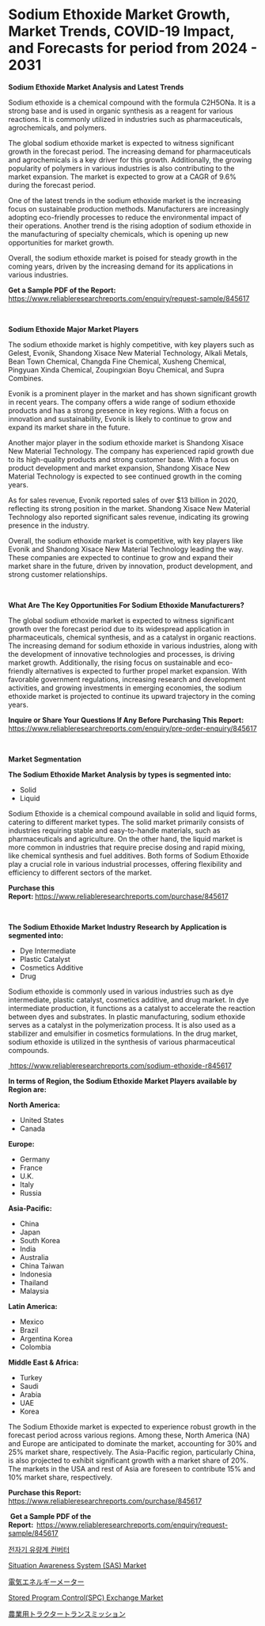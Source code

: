 <p><h1>Sodium Ethoxide Market Growth, Market Trends, COVID-19 Impact, and Forecasts for period from 2024 - 2031</h1></p><p><strong>Sodium Ethoxide Market Analysis and Latest Trends</strong></p>
<p><p>Sodium ethoxide is a chemical compound with the formula C2H5ONa. It is a strong base and is used in organic synthesis as a reagent for various reactions. It is commonly utilized in industries such as pharmaceuticals, agrochemicals, and polymers.</p><p>The global sodium ethoxide market is expected to witness significant growth in the forecast period. The increasing demand for pharmaceuticals and agrochemicals is a key driver for this growth. Additionally, the growing popularity of polymers in various industries is also contributing to the market expansion. The market is expected to grow at a CAGR of 9.6% during the forecast period.</p><p>One of the latest trends in the sodium ethoxide market is the increasing focus on sustainable production methods. Manufacturers are increasingly adopting eco-friendly processes to reduce the environmental impact of their operations. Another trend is the rising adoption of sodium ethoxide in the manufacturing of specialty chemicals, which is opening up new opportunities for market growth.</p><p>Overall, the sodium ethoxide market is poised for steady growth in the coming years, driven by the increasing demand for its applications in various industries.</p></p>
<p><strong>Get a Sample PDF of the Report:&nbsp;</strong> <a href="https://www.reliableresearchreports.com/enquiry/request-sample/845617">https://www.reliableresearchreports.com/enquiry/request-sample/845617</a></p>
<p>&nbsp;</p>
<p><strong>Sodium Ethoxide Major Market Players</strong></p>
<p><p>The sodium ethoxide market is highly competitive, with key players such as Gelest, Evonik, Shandong Xisace New Material Technology, Alkali Metals, Bean Town Chemical, Changda Fine Chemical, Xusheng Chemical, Pingyuan Xinda Chemical, Zoupingxian Boyu Chemical, and Supra Combines. </p><p>Evonik is a prominent player in the market and has shown significant growth in recent years. The company offers a wide range of sodium ethoxide products and has a strong presence in key regions. With a focus on innovation and sustainability, Evonik is likely to continue to grow and expand its market share in the future.</p><p>Another major player in the sodium ethoxide market is Shandong Xisace New Material Technology. The company has experienced rapid growth due to its high-quality products and strong customer base. With a focus on product development and market expansion, Shandong Xisace New Material Technology is expected to see continued growth in the coming years.</p><p>As for sales revenue, Evonik reported sales of over $13 billion in 2020, reflecting its strong position in the market. Shandong Xisace New Material Technology also reported significant sales revenue, indicating its growing presence in the industry.</p><p>Overall, the sodium ethoxide market is competitive, with key players like Evonik and Shandong Xisace New Material Technology leading the way. These companies are expected to continue to grow and expand their market share in the future, driven by innovation, product development, and strong customer relationships.</p></p>
<p>&nbsp;</p>
<p><strong>What Are The Key Opportunities For Sodium Ethoxide Manufacturers?</strong></p>
<p><p>The global sodium ethoxide market is expected to witness significant growth over the forecast period due to its widespread application in pharmaceuticals, chemical synthesis, and as a catalyst in organic reactions. The increasing demand for sodium ethoxide in various industries, along with the development of innovative technologies and processes, is driving market growth. Additionally, the rising focus on sustainable and eco-friendly alternatives is expected to further propel market expansion. With favorable government regulations, increasing research and development activities, and growing investments in emerging economies, the sodium ethoxide market is projected to continue its upward trajectory in the coming years.</p></p>
<p><strong>Inquire or Share Your Questions If Any Before Purchasing This Report:</strong> <a href="https://www.reliableresearchreports.com/enquiry/pre-order-enquiry/845617">https://www.reliableresearchreports.com/enquiry/pre-order-enquiry/845617</a></p>
<p>&nbsp;</p>
<p><strong>Market Segmentation</strong></p>
<p><strong>The Sodium Ethoxide Market Analysis by types is segmented into:</strong></p>
<p><ul><li>Solid</li><li>Liquid</li></ul></p>
<p><p>Sodium Ethoxide is a chemical compound available in solid and liquid forms, catering to different market types. The solid market primarily consists of industries requiring stable and easy-to-handle materials, such as pharmaceuticals and agriculture. On the other hand, the liquid market is more common in industries that require precise dosing and rapid mixing, like chemical synthesis and fuel additives. Both forms of Sodium Ethoxide play a crucial role in various industrial processes, offering flexibility and efficiency to different sectors of the market.</p></p>
<p><strong>Purchase this Report:&nbsp;</strong><a href="https://www.reliableresearchreports.com/purchase/845617">https://www.reliableresearchreports.com/purchase/845617</a></p>
<p>&nbsp;</p>
<p><strong>The Sodium Ethoxide Market Industry Research by Application is segmented into:</strong></p>
<p><ul><li>Dye Intermediate</li><li>Plastic Catalyst</li><li>Cosmetics Additive</li><li>Drug</li></ul></p>
<p><p>Sodium ethoxide is commonly used in various industries such as dye intermediate, plastic catalyst, cosmetics additive, and drug market. In dye intermediate production, it functions as a catalyst to accelerate the reaction between dyes and substrates. In plastic manufacturing, sodium ethoxide serves as a catalyst in the polymerization process. It is also used as a stabilizer and emulsifier in cosmetics formulations. In the drug market, sodium ethoxide is utilized in the synthesis of various pharmaceutical compounds.</p></p>
<p><a href="https://www.reliableresearchreports.com/sodium-ethoxide-r845617">&nbsp;https://www.reliableresearchreports.com/sodium-ethoxide-r845617</a></p>
<p><strong>In terms of Region, the Sodium Ethoxide Market Players available by Region are:</strong></p>
<p>
    <p> <strong> North America: </strong>
        <ul>
            <li>United States</li>
            <li>Canada</li>
        </ul>
        </p> 
    <p> <strong> Europe: </strong>
        <ul>
            <li>Germany</li>
            <li>France</li>
            <li>U.K.</li>
            <li>Italy</li>
            <li>Russia</li>
        </ul>
        </p> 
    <p> <strong> Asia-Pacific: </strong>
        <ul>
            <li>China</li>
            <li>Japan</li>
            <li>South Korea</li>
            <li>India</li>
            <li>Australia</li>
            <li>China Taiwan</li>
            <li>Indonesia</li>
            <li>Thailand</li>
            <li>Malaysia</li>
        </ul>
        </p> 
    <p> <strong> Latin America: </strong>
        <ul>
            <li>Mexico</li>
            <li>Brazil</li>
            <li>Argentina Korea</li>
            <li>Colombia</li>
        </ul>
        </p> 
    <p> <strong> Middle East & Africa: </strong>
        <ul>
            <li>Turkey</li>
            <li>Saudi</li>
            <li>Arabia</li>
            <li>UAE</li>
            <li>Korea</li>
        </ul>
    </p>
    </p>
<p><p>The Sodium Ethoxide market is expected to experience robust growth in the forecast period across various regions. Among these, North America (NA) and Europe are anticipated to dominate the market, accounting for 30% and 25% market share, respectively. The Asia-Pacific region, particularly China, is also projected to exhibit significant growth with a market share of 20%. The markets in the USA and rest of Asia are foreseen to contribute 15% and 10% market share, respectively.</p></p>
<p><strong>Purchase this Report: </strong><a href="https://www.reliableresearchreports.com/purchase/845617">https://www.reliableresearchreports.com/purchase/845617</a></p>
<p>&nbsp;<strong>Get a Sample PDF of the Report:&nbsp;&nbsp;</strong><a href="https://www.reliableresearchreports.com/enquiry/request-sample/845617">https://www.reliableresearchreports.com/enquiry/request-sample/845617</a></p>
<p><strong></strong></p>
<p><p><a href="https://medium.com/@willislebsack/%EC%A0%84%EC%9E%90%EA%B8%B0-%EC%9C%A0%EB%9F%89%EA%B3%84-%EB%B3%80%ED%99%98%EA%B8%B0-%EC%8B%9C%EC%9E%A5-%EC%A0%84%EB%A7%9D-%EC%82%B0%EC%97%85-%EA%B0%9C%EC%9A%94-%EB%B0%8F-%EC%98%88%EC%B8%A1-2024%EB%85%84%EB%B6%80%ED%84%B0-2031%EB%85%84%EA%B9%8C%EC%A7%80-5c962afb7121">전자기 유량계 컨버터</a></p><p><a href="https://github.com/thereveren80/Market-Research-Report-List-1/blob/main/situation-awareness-system-sas-market.md">Situation Awareness System (SAS) Market</a></p><p><a href="https://medium.com/@charityrice70/2024%E5%B9%B4%E3%81%8B%E3%82%892031%E5%B9%B4%E3%81%BE%E3%81%A7%E3%81%AE%E6%9C%9F%E9%96%93%E3%81%AB%E4%BA%88%E6%B8%AC%E3%81%95%E3%82%8C%E3%82%8B%E9%9B%BB%E5%8A%9B%E3%83%A1%E3%83%BC%E3%82%BF%E3%83%BC%E3%81%AE%E5%B8%82%E5%A0%B4%E5%8B%95%E5%90%91%E3%81%A8%E5%B8%82%E5%A0%B4%E5%88%86%E6%9E%90-3fccff27d004">電気エネルギーメーター</a></p><p><a href="https://github.com/alexcrou8/Market-Research-Report-List-1/blob/main/stored-program-controlspc-exchange-market.md">Stored Program Control(SPC) Exchange Market</a></p><p><a href="https://medium.com/@alfredodance/%E3%83%95%E3%82%A1%E3%83%BC%E3%83%A0%E3%83%88%E3%83%A9%E3%82%AF%E3%82%BF%E3%83%BC%E3%81%AE%E3%83%88%E3%83%A9%E3%83%B3%E3%82%B9%E3%83%9F%E3%83%83%E3%82%B7%E3%83%A7%E3%83%B3%E5%B8%82%E5%A0%B4%E3%81%AE%E5%88%86%E6%9E%90-%E3%82%B0%E3%83%AD%E3%83%BC%E3%83%90%E3%83%AB%E7%94%A3%E6%A5%AD%E3%81%AE%E5%B1%95%E6%9C%9B%E3%81%A8%E4%BA%88%E6%B8%AC-2024%E5%B9%B4%E3%81%8B%E3%82%892031%E5%B9%B4-508bfdad9172">農業用トラクタートランスミッション</a></p></p>
